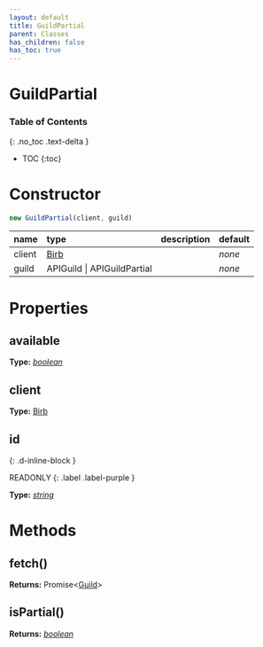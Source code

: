 ```yaml
---
layout: default
title: GuildPartial
parent: Classes
has_children: false
has_toc: true
---
```


# GuildPartial
### Table of Contents
{: .no_toc .text-delta }

- TOC
{:toc}
# Constructor
```js
new GuildPartial(client, guild)
```

| name | type | description | default |
|:-----|:-----|:------------|:--------|
| client | [Birb](/classes/Birb) |   | *none* |
| guild | APIGuild \| APIGuildPartial |   | *none* |

# Properties
## available
**Type:** *[boolean](https://developer.mozilla.org/en-US/docs/Web/JavaScript/Reference/Global_Objects/boolean)*

## client
**Type:** [Birb](/classes/Birb)

## id
{: .d-inline-block }

READONLY
{: .label .label-purple }

**Type:** *[string](https://developer.mozilla.org/en-US/docs/Web/JavaScript/Reference/Global_Objects/string)*

# Methods
## fetch()
**Returns:** Promise<[Guild](/classes/Guild)>

## isPartial()
**Returns:** *[boolean](https://developer.mozilla.org/en-US/docs/Web/JavaScript/Reference/Global_Objects/boolean)*


